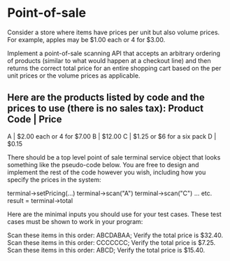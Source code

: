 # Point-of-sale
Consider a store where items have prices per unit but also volume
prices. For example, apples may be $1.00 each or 4 for $3.00.

Implement a point-of-sale scanning API that accepts an arbitrary
ordering of products (similar to what would happen at a checkout line)
and then returns the correct total price for an entire shopping cart
based on the per unit prices or the volume prices as applicable.

Here are the products listed by code and the prices to use (there is
no sales tax):
Product Code | Price
--------------------
A            | $2.00 each or 4 for $7.00
B            | $12.00
C            | $1.25 or $6 for a six pack
D            | $0.15

There should be a top level point of sale terminal service object that
looks something like the pseudo-code below. You are free to design and
implement the rest of the code however you wish, including how you
specify the prices in the system:

terminal->setPricing(...)
terminal->scan("A")
terminal->scan("C")
... etc.
result = terminal->total

Here are the minimal inputs you should use for your test cases. These
test cases must be shown to work in your program:

Scan these items in this order: ABCDABAA; Verify the total price is $32.40.
Scan these items in this order: CCCCCCC; Verify the total price is $7.25.
Scan these items in this order: ABCD; Verify the total price is $15.40.
